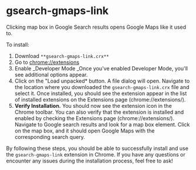 # gsearch-gmaps-link

Clicking map box in Google Search results opens Google Maps like it used to.

To install:

1. Download `**gsearch-gmaps-link.crx**`
2. Go to [chrome://extensions](chrome://extensions)
3. Enable \_Developer Mode \_Once you've enabled Developer Mode, you'll see additional options appear.
4. Click on the "Load unpacked\* button. A file dialog will open. Navigate to the location where you downloaded the `gsearch-gmaps-link.crx` file and select it. Once installed, you should see the extension appear in the list of installed extensions on the Extensions page (chrome://extensions/).
5. **Verify Installation.** You should now see the extension icon in the Chrome toolbar. You can also verify that the extension is installed and enabled by checking the Extensions page (chrome://extensions/). Navigate to Google search results and look for a map box element. Click on the map box, and it should open Google Maps with the corresponding search query.

By following these steps, you should be able to successfully install and use the `gsearch-gmaps-link` extension in Chrome. If you have any questions or encounter any issues during the installation process, feel free to ask!
